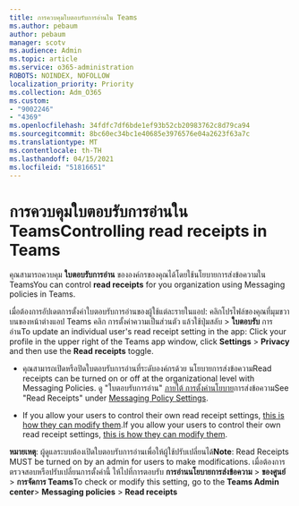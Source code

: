 ```yaml
---
title: การควบคุมใบตอบรับการอ่านใน Teams
ms.author: pebaum
author: pebaum
manager: scotv
ms.audience: Admin
ms.topic: article
ms.service: o365-administration
ROBOTS: NOINDEX, NOFOLLOW
localization_priority: Priority
ms.collection: Adm_O365
ms.custom:
- "9002246"
- "4369"
ms.openlocfilehash: 34fdfc7df6bde1ef93b52cb20983762c8d79ca94
ms.sourcegitcommit: 8bc60ec34bc1e40685e3976576e04a2623f63a7c
ms.translationtype: MT
ms.contentlocale: th-TH
ms.lasthandoff: 04/15/2021
ms.locfileid: "51816651"
---
```

# <a name="controlling-read-receipts-in-teams"></a><span data-ttu-id="ad82f-102">การควบคุมใบตอบรับการอ่านใน Teams</span><span class="sxs-lookup"><span data-stu-id="ad82f-102">Controlling read receipts in Teams</span></span>

<span data-ttu-id="ad82f-103">คุณสามารถควบคุม **ใบตอบรับการอ่าน** ขององค์กรของคุณได้โดยใช้นโยบายการส่งข้อความใน Teams</span><span class="sxs-lookup"><span data-stu-id="ad82f-103">You can control **read receipts** for you organization using Messaging policies in Teams.</span></span>

<span data-ttu-id="ad82f-104">เมื่อต้องการอัปเดตการตั้งค่าใบตอบรับการอ่านของผู้ใช้แต่ละรายในแอป: คลิกโปรไฟล์ของคุณที่มุมขวาบนของหน้าต่างแอป Teams คลิก การตั้งค่าความเป็นส่วนตัว แล้วใช้ปุ่มสลับ  >  **ใบตอบรับ** การอ่าน</span><span class="sxs-lookup"><span data-stu-id="ad82f-104">To update an individual user's read receipt setting in the app: Click your profile in the upper right of the Teams app window, click **Settings** > **Privacy** and then use the **Read receipts** toggle.</span></span>

- <span data-ttu-id="ad82f-105">คุณสามารถเปิดหรือปิดใบตอบรับการอ่านที่ระดับองค์กรด้วย นโยบายการส่งข้อความ</span><span class="sxs-lookup"><span data-stu-id="ad82f-105">Read receipts can be turned on or off at the organizational level with Messaging Policies.</span></span> <span data-ttu-id="ad82f-106">ดู "ใบตอบรับการอ่าน" [ภายใต้ การตั้งค่านโยบาย](https://docs.microsoft.com/microsoftteams/messaging-policies-in-teams#messaging-policy-settings)การส่งข้อความ</span><span class="sxs-lookup"><span data-stu-id="ad82f-106">See "Read Receipts" under [Messaging Policy Settings](https://docs.microsoft.com/microsoftteams/messaging-policies-in-teams#messaging-policy-settings).</span></span>

- <span data-ttu-id="ad82f-107">If you allow your users to control their own read receipt settings, [this is how they can modify them](https://docs.microsoft.com/microsoftteams/messaging-policies-in-teams#messaging-policy-settings).</span><span class="sxs-lookup"><span data-stu-id="ad82f-107">If you allow your users to control their own read receipt settings, [this is how they can modify them](https://docs.microsoft.com/microsoftteams/messaging-policies-in-teams#messaging-policy-settings).</span></span> 

<span data-ttu-id="ad82f-108">**หมายเหตุ**: ผู้ดูแลระบบต้องเปิดใบตอบรับการอ่านเพื่อให้ผู้ใช้ปรับเปลี่ยนได้</span><span class="sxs-lookup"><span data-stu-id="ad82f-108">**Note**: Read Receipts MUST be turned on by an admin for users to make modifications.</span></span> <span data-ttu-id="ad82f-109">เมื่อต้องการตรวจสอบหรือปรับเปลี่ยนการตั้งค่านี้ ให้ไปที่การตอบรับ **การอ่านนโยบายการส่งข้อความ** >  **ของศูนย์**  >  **การจัดการ Teams**</span><span class="sxs-lookup"><span data-stu-id="ad82f-109">To check or modify this setting, go to the **Teams Admin center**> **Messaging policies** > **Read receipts**</span></span>

